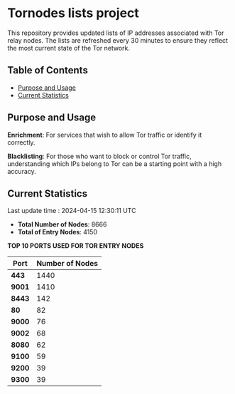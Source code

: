 # Tornodes lists project

This repository provides updated lists of IP addresses associated with Tor relay nodes. The lists are refreshed every 30 minutes to ensure they reflect the most current state of the Tor network.

## Table of Contents

- [Purpose and Usage](#purpose-and-usage)
- [Current Statistics](#current-statistics)


## Purpose and Usage

**Enrichment**: For services that wish to allow Tor traffic or identify it correctly.

**Blacklisting**: For those who want to block or control Tor traffic, understanding which IPs belong to Tor can be a starting point with a high accuracy.

## Current Statistics

Last update time : 2024-04-15 12:30:11 UTC

- **Total Number of Nodes**: 8666
- **Total of Entry Nodes**: 4150

**TOP 10 PORTS USED FOR TOR ENTRY NODES**

| **Port** | **Number of Nodes** |
|------|-----------------|
| **443**   | 1440  |
| **9001**   | 1410  |
| **8443**   | 142  |
| **80**   | 82  |
| **9000**   | 76  |
| **9002**   | 68  |
| **8080**   | 62  |
| **9100**   | 59  |
| **9200**   | 39  |
| **9300**   | 39  |

